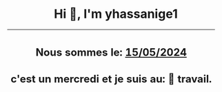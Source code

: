 <h1 align='center'>Hi 👋, I'm yhassanige1</h1>
<div align='center'>

|<h2 align='center'>Nous sommes le: <u>15/05/2024</u></h2><h2 align='center'>c'est un mercredi et je suis au: 🏢 travail.</h2>|
|---
</div>